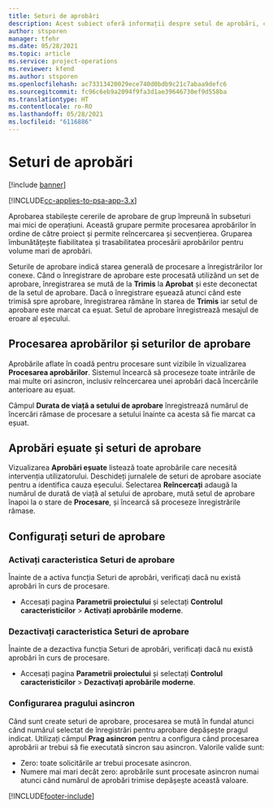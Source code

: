 ```yaml
---
title: Seturi de aprobări
description: Acest subiect oferă informații despre setul de aprobări, cereri și subseturile acelor operațiuni.
author: stsporen
manager: tfehr
ms.date: 05/28/2021
ms.topic: article
ms.service: project-operations
ms.reviewer: kfend
ms.author: stsporen
ms.openlocfilehash: ac73313420029ece740d0bdb9c21c7abaa9defc6
ms.sourcegitcommit: fc96c6eb9a2094f9fa3d1ae39646730ef9d558ba
ms.translationtype: HT
ms.contentlocale: ro-RO
ms.lasthandoff: 05/28/2021
ms.locfileid: "6116886"
---
```

# <a name="approval-sets"></a>Seturi de aprobări

[!include [banner](../includes/psa-now-project-operations.md)]

[!INCLUDE[cc-applies-to-psa-app-3.x](../includes/cc-applies-to-psa-app-3x.md)]

Aprobarea stabilește cererile de aprobare de grup împreună în subseturi mai mici de operațiuni. Această grupare permite procesarea aprobărilor în ordine de către proiect și permite reîncercarea și secvențierea. Gruparea îmbunătățește fiabilitatea și trasabilitatea procesării aprobărilor pentru volume mari de aprobări.

Seturile de aprobare indică starea generală de procesare a înregistrărilor lor conexe. Când o înregistrare de aprobare este procesată utilizând un set de aprobare, înregistrarea se mută de la **Trimis** la **Aprobat** și este deconectat de la setul de aprobare. Dacă o înregistrare eșuează atunci când este trimisă spre aprobare, înregistrarea rămâne în starea de **Trimis** iar setul de aprobare este marcat ca eșuat. Setul de aprobare înregistrează mesajul de eroare al eșecului.

## <a name="processing-approvals-and-approval-sets"></a>Procesarea aprobărilor și seturilor de aprobare
Aprobările aflate în coadă pentru procesare sunt vizibile în vizualizarea **Procesarea aprobărilor**. Sistemul încearcă să proceseze toate intrările de mai multe ori asincron, inclusiv reîncercarea unei aprobări dacă încercările anterioare au eșuat.

Câmpul **Durata de viață a setului de aprobare** înregistrează numărul de încercări rămase de procesare a setului înainte ca acesta să fie marcat ca eșuat.

## <a name="failed-approvals-and-approval-sets"></a>Aprobări eșuate și seturi de aprobare
Vizualizarea **Aprobări eșuate** listează toate aprobările care necesită intervenția utilizatorului. Deschideți jurnalele de seturi de aprobare asociate pentru a identifica cauza eșecului.
Selectarea **Reîncercați** adaugă la numărul de durată de viață al setului de aprobare, mută setul de aprobare înapoi la o stare de **Procesare**, și încearcă să proceseze înregistrările rămase.

## <a name="configure-approval-sets"></a>Configurați seturi de aprobare

###  <a name="enable-the-approval-sets-feature"></a>Activați caracteristica Seturi de aprobare
Înainte de a activa funcția Seturi de aprobări, verificați dacă nu există aprobări în curs de procesare.

- Accesați pagina **Parametrii proiectului** și selectați **Controlul caracteristicilor** > **Activați aprobările moderne**.

### <a name="turn-off-the-approval-sets-feature"></a>Dezactivați caracteristica Seturi de aprobare
Înainte de a dezactiva funcția Seturi de aprobări, verificați dacă nu există aprobări în curs de procesare.

- Accesați pagina **Parametrii proiectului** și selectați **Controlul caracteristicilor** > **Dezactivați aprobările moderne**.

### <a name="configuring-the-asynchronous-threshold"></a>Configurarea pragului asincron 
Când sunt create seturi de aprobare, procesarea se mută în fundal atunci când numărul selectat de înregistrări pentru aprobare depășește pragul indicat. Utilizați câmpul **Prag asincron** pentru a configura când procesarea aprobării ar trebui să fie executată sincron sau asincron.
Valorile valide sunt:

  - Zero: toate solicitările ar trebui procesate asincron. 
  - Numere mai mari decât zero: aprobările sunt procesate asincron numai atunci când numărul de aprobări trimise depășește această valoare.

[!INCLUDE[footer-include](../includes/footer-banner.md)]

